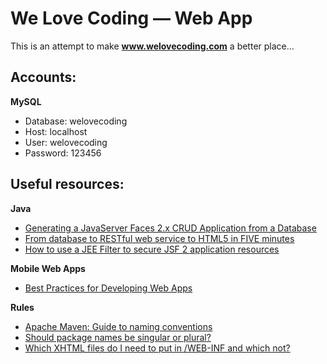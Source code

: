 We Love Coding — Web App
==========
This is an attempt to make **www.welovecoding.com** a better place...

## Accounts: ##

**MySQL**

- Database: welovecoding
- Host: localhost
- User: welovecoding
- Password: 123456


## Useful resources: ##

**Java**

- [Generating a JavaServer Faces 2.x CRUD Application from a Database](https://netbeans.org/kb/docs/web/jsf20-crud.html)
- [From database to RESTful web service to HTML5 in FIVE minutes](http://jaxenter.com/from-database-to-restful-web-service-to-html5-in-five-minutes-48908.html)
- [How to use a JEE Filter to secure JSF 2 application resources](http://www.itcuties.com/j2ee/jsf-2-login-filter-example/)

**Mobile Web Apps**

- [Best Practices for Developing Web Apps](https://developer.amazon.com/sdk/webapps/Best-Practices.html)

**Rules**

- [Apache Maven: Guide to naming conventions](http://maven.apache.org/guides/mini/guide-naming-conventions.html)
- [Should package names be singular or plural?](http://programmers.stackexchange.com/a/75929)
- [Which XHTML files do I need to put in /WEB-INF and which not?](http://stackoverflow.com/a/9033567/451634)


